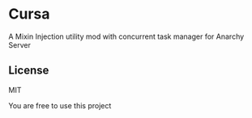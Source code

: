 # Cursa
A Mixin Injection utility mod with concurrent task manager for Anarchy Server

## License
MIT

You are free to use this project
